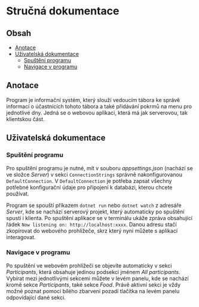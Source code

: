 # Stručná dokumentace <!-- omit from toc -->

## Obsah <!-- omit from toc -->

- [Anotace](#anotace)
- [Uživatelská dokumentace](#uživatelská-dokumentace)
  - [Spuštění programu](#spuštění-programu)
  - [Navigace v programu](#navigace-v-programu)


## Anotace

Program je informační systém, který slouží vedoucím tábora ke správě informací o účastnících tohoto tábora a také přidávání pokrmů na menu pro jednotlivé dny. Jedná se o webovou aplikaci, která má jak serverovou, tak klientskou část.

## Uživatelská dokumentace

### Spuštění programu

Pro spuštění programu je nutné, mít v souboru *appsettings.json* (nachází se ve složce *Server*) v sekci `ConnectionStrings` správně nakonfigurovanou `DefaultConnection`. V `DefaultConnection` je potřeba zapsat všechny potřebné konfigurační údaje pro připojení k databázi, kterou chcete používat.

Program se spouští příkazem `dotnet run` nebo `dotnet watch` z adresáře *Server*, kde se nachází serverový projekt, který automaticky po spuštění spustí i klienta. Po spuštění aplikace se v terminálu ukáže zpráva obsahující řádek `Now listening on: http://localhost:xxxx`. Danou adresu stačí zkopírovat do webového prohlížeče, skrz který nyní můžete s aplikací interagovat.

### Navigace v programu

Po spuštění ve webovém prohlížeči se objevíte automaticky v sekci *Participants*, která obsahuje jedinou podsekci jménem *All participants*. Vybírat mezi jednotlivými sekcemi můžete v levém panelu, kde se nachází kromě sekce *Participants*, také sekce *Food*. Právě aktivní sekci je vždy možné poznat pomocí bílého zbarvení pozadí tlačítka na levém panelu odpovídající dané sekci.
